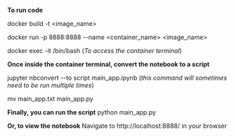 **To run code**


docker build -t <image_name>

docker run -p 8888:8888 --name <container_name> <image_name>

docker exec -it <container name> /bin/bash (*To access the container terminal*)


**Once inside the container terminal, convert the notebook to a script**


jupyter nbconvert --to script main_app.ipynb
(*this command will sometimes need to be run multiple times*)

mv main_app.txt main_app.py


**Finally, you can run the script**
python main_app.py


**Or, to view the notebook**
Navigate to http://localhost:8888/ in your browser